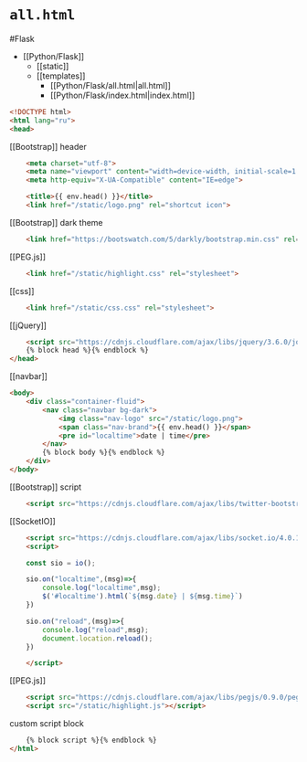 # `all.html`
#Flask 

- [[Python/Flask]]
	- [[static]]
	- [[templates]]
		- [[Python/Flask/all.html|all.html]]
		- [[Python/Flask/index.html|index.html]]

```html
<!DOCTYPE html>
<html lang="ru">
<head>
```
[[Bootstrap]] header
```html
    <meta charset="utf-8">
    <meta name="viewport" content="width=device-width, initial-scale=1.0">
    <meta http-equiv="X-UA-Compatible" content="IE=edge">
```
```html
    <title>{{ env.head() }}</title>
    <link href="/static/logo.png" rel="shortcut icon">
```
[[Bootstrap]] dark theme
```html
    <link href="https://bootswatch.com/5/darkly/bootstrap.min.css" rel="stylesheet">
```
[[PEG.js]]
```html
    <link href="/static/highlight.css" rel="stylesheet">
```
[[css]]
```html
    <link href="/static/css.css" rel="stylesheet">
```
[[jQuery]]
```html
    <script src="https://cdnjs.cloudflare.com/ajax/libs/jquery/3.6.0/jquery.min.js"></script>
    {% block head %}{% endblock %}
</head>
```
[[navbar]]
```html
<body>
    <div class="container-fluid">
        <nav class="navbar bg-dark">
            <img class="nav-logo" src="/static/logo.png">
            <span class="nav-brand">{{ env.head() }}</span>
            <pre id="localtime">date | time</pre>
        </nav>
        {% block body %}{% endblock %}
    </div>
</body>
```
[[Bootstrap]] script
```html
    <script src="https://cdnjs.cloudflare.com/ajax/libs/twitter-bootstrap/4.6.0/js/bootstrap.min.js"></script>
```
[[SocketIO]]
```html
    <script src="https://cdnjs.cloudflare.com/ajax/libs/socket.io/4.0.1/socket.io.min.js"></script>
    <script>

    const sio = io();

    sio.on("localtime",(msg)=>{
        console.log("localtime",msg);
        $('#localtime').html(`${msg.date} | ${msg.time}`)
    })

    sio.on("reload",(msg)=>{
        console.log("reload",msg);
        document.location.reload();
    })

    </script>
```
[[PEG.js]]
```html
    <script src="https://cdnjs.cloudflare.com/ajax/libs/pegjs/0.9.0/peg.min.js"></script>
    <script src="/static/highlight.js"></script>
```
custom script block
```html
    {% block script %}{% endblock %}
</html>
```
